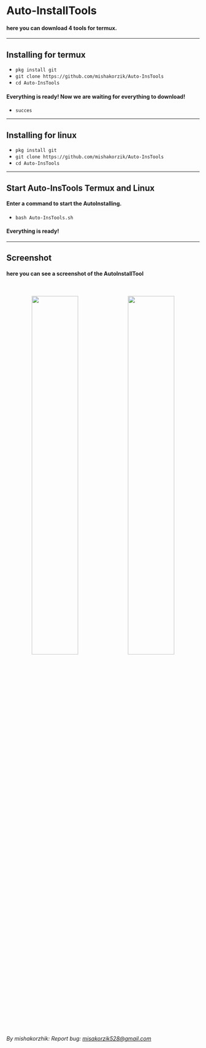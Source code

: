# Auto-InstallTools
#### here you can download 4 tools for termux.

---
## Installing for termux

* `pkg install git`
* `git clone https://github.com/mishakorzik/Auto-InsTools`
* `cd Auto-InsTools`


#### Everything is ready! Now we are waiting for everything to download!
 * `succes`

---
## Installing for linux

* `pkg install git`
* `git clone https://github.com/mishakorzik/Auto-InsTools`
* `cd Auto-InsTools`

---
## Start Auto-InsTools Termux and Linux

#### Enter a command to start the AutoInstalling.

* `bash Auto-InsTools.sh`

#### Everything is ready!  
---
## Screenshot

#### here you can see a screenshot of the AutoInstallTool
<br>
<p align="center">
<img width="49.0%" src="IMG_20210510_150717.jpg"/> 
<img width="49.0%" src="IMG_20210510_150700.jpg"/>
</p>

###### By mishakorzhik: Report bug: misakorzik528@gmail.com

